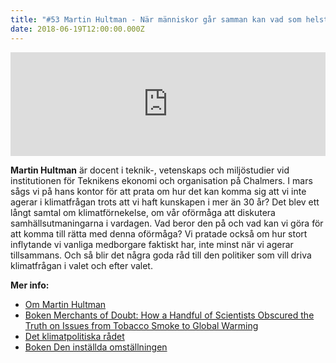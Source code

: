 ```yaml
---
title: "#53 Martin Hultman - När människor går samman kan vad som helst hända"
date: 2018-06-19T12:00:00.000Z
---
```


<iframe src="https://w.soundcloud.com/player/?url=https%3A//api.soundcloud.com/tracks/460313412&amp;color=%23001665&amp;auto_play=false&amp;hide_related=false&amp;show_comments=true&amp;show_user=true&amp;show_reposts=false&amp;show_teaser=true" width="100%" height="166" frameborder="no" scrolling="no"></iframe>

**Martin Hultman** är docent i teknik-, vetenskaps och miljöstudier vid institutionen för Teknikens ekonomi och organisation på Chalmers. I mars sågs vi på hans kontor för att prata om hur det kan komma sig att vi inte agerar i klimatfrågan trots att vi haft kunskapen i mer än 30 år? Det blev ett långt samtal om klimatförnekelse, om vår oförmåga att diskutera samhällsutmaningarna i vardagen. Vad beror den på och vad kan vi göra för att komma till rätta med denna oförmåga? Vi pratade också om hur stort inflytande vi vanliga medborgare faktiskt har, inte minst när vi agerar tillsammans. Och så blir det några goda råd till den politiker som vill driva klimatfrågan i valet och efter valet.

**Mer info:**

- [Om Martin Hultman](https://www.chalmers.se/sv/personal/Sidor/Martin-Hultman.aspx)
- [Boken Merchants of Doubt: How a Handful of Scientists Obscured the Truth on Issues from Tobacco Smoke to Global Warming](https://www.amazon.com/Merchants-Doubt-Handful-Scientists-Obscured/dp/1608193942)
- [Det klimatpolitiska rådet](http://www.formas.se/sv/Om-Formas/Klimatpolitiska-radet/)
- [Boken Den inställda omställningen](http://www.gidlunds.se/enbok.php?isbn=978-91-7844-919-4)
